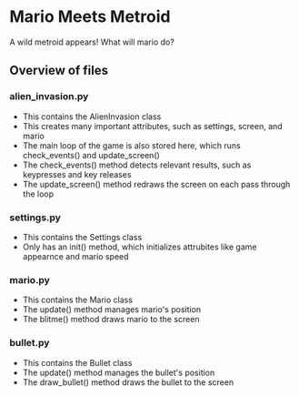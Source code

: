 # Mario Meets Metroid
A wild metroid appears! What will mario do?

## Overview of files

### alien_invasion.py
- This contains the AlienInvasion class
- This creates many important attributes, such as settings, screen, and mario
- The main loop of the game is also stored here, which runs check_events() and update_screen()
- The check_events() method detects relevant results, such as keypresses and key releases
- The update_screen() method redraws the screen on each pass through the loop

### settings.py
- This contains the Settings class
- Only has an init() method, which initializes attrubites like game appearnce and mario speed

### mario.py
- This contains the Mario class
- The update() method manages mario's position
- The blitme() method draws mario to the screen

### bullet.py
- This contains the Bullet class
- The update() method manages the bullet's position
- The draw_bullet() method draws the bullet to the screen
